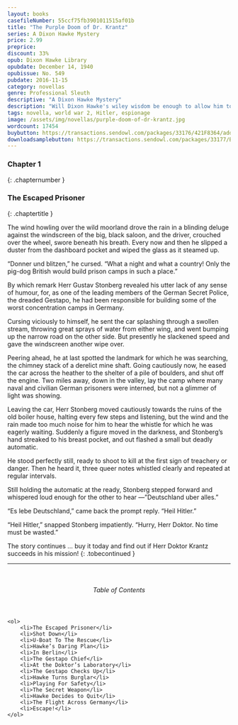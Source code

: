 ```yaml
---
layout: books
casefileNumber: 55ccf75fb3901011515af01b
title: "The Purple Doom of Dr. Krantz"
series: A Dixon Hawke Mystery
price: 2.99
preprice: 
discount: 33%
opub: Dixon Hawke Library
opubdate: December 14, 1940
opubissue: No. 549
pubdate: 2016-11-15
category: novellas
genre: Professional Sleuth
descriptive: "A Dixon Hawke Mystery"
description: "Will Dixon Hawke's wiley wisdom be enough to allow him to penetrate Hitler's inner sanctum and destroy the secret weapon created by Nazi scientist Dr. Krantz or will he be found out as a British Spy?"
tags: novella, world war 2, Hitler, espionage
image: /assets/img/novellas/purple-doom-of-dr-krantz.jpg
wordcount: 17454
buybutton: https://transactions.sendowl.com/packages/33176/421F8364/add_to_cart
downloadsamplebutton: https://transactions.sendowl.com/packages/33177/B0B66642/add_to_cart
---
```


### Chapter 1
{: .chapternumber }

### The Escaped Prisoner
{: .chaptertitle }

The wind howling over the wild moorland drove the rain in a blinding deluge against the windscreen of the big, black saloon, and the driver, crouched over the wheel, swore beneath his breath. Every now and then he slipped a duster from the dashboard pocket and wiped the glass as it steamed up.

“Donner und blitzen,” he cursed. “What a night and what a country! Only the pig-dog British would build prison camps in such a place.”

By which remark Herr Gustav Stonberg revealed his utter lack of any sense of humour, for, as one of the leading members of the German Secret Police, the dreaded Gestapo, he had been responsible for building some of the worst concentration camps in Germany.

Cursing viciously to himself, he sent the car splashing through a swollen stream, throwing great sprays of water from either wing, and went bumping up the narrow road on the other side. But presently he slackened speed and gave the windscreen another wipe over.

Peering ahead, he at last spotted the landmark for which he was searching, the chimney stack of a derelict mine shaft. Going cautiously now, he eased the car across the heather to the shelter of a pile of boulders, and shut off the engine. Two miles away, down in the valley, lay the camp where many naval and civilian German prisoners were interned, but not a glimmer of light was showing.

Leaving the car, Herr Stonberg moved cautiously towards the ruins of the old boiler house, halting every few steps and listening, but the wind and the rain made too much noise for him to hear the whistle for which he was eagerly waiting. Suddenly a figure moved in the darkness, and Stonberg’s hand streaked to his breast pocket, and out flashed a small but deadly automatic.

He stood perfectly still, ready to shoot to kill at the first sign of treachery or danger. Then he heard it, three queer notes whistled clearly and repeated at regular intervals.

Still holding the automatic at the ready, Stonberg stepped forward and whispered loud enough for the other to hear —”Deutschland uber alles.”

“Es lebe Deutschland,” came back the prompt reply. “Heil Hitler.”

“Heil Hitler,” snapped Stonberg impatiently. “Hurry, Herr Doktor. No time must be wasted.”

The story continues &hellip; buy it today and find out if Herr Doktor Krantz succeeds in his mission!
{: .tobecontinued }

<hr>
<br>

<div class="toc">
	<header>
		<h6>Table of Contents</h6>
	</header>

	<ol>
		<li>The Escaped Prisoner</li>
		<li>Shot Down</li>
		<li>U-Boat To The Rescue</li>
		<li>Hawke’s Daring Plan</li>
		<li>In Berlin</li>
		<li>The Gestapo Chief</li>
		<li>At the Doktor’s Laboratory</li>
		<li>The Gestapo Checks Up</li>
		<li>Hawke Turns Burglar</li>
		<li>Playing For Safety</li>
		<li>The Secret Weapon</li>
		<li>Hawke Decides to Quit</li>
		<li>The Flight Across Germany</li>
		<li>Escape!</li>
	</ol>

</div>